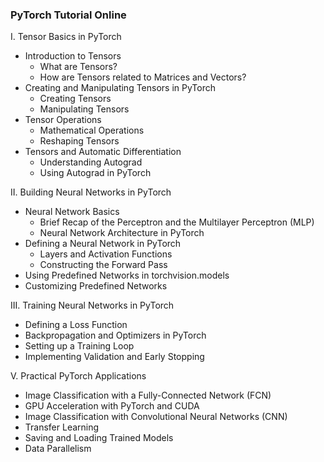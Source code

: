 ### PyTorch Tutorial Online

I. Tensor Basics in PyTorch

* Introduction to Tensors
    * What are Tensors?
    * How are Tensors related to Matrices and Vectors?
* Creating and Manipulating Tensors in PyTorch
    * Creating Tensors
    * Manipulating Tensors
* Tensor Operations
    * Mathematical Operations
    * Reshaping Tensors
* Tensors and Automatic Differentiation
    * Understanding Autograd
    * Using Autograd in PyTorch

II. Building Neural Networks in PyTorch

* Neural Network Basics
    * Brief Recap of the Perceptron and the Multilayer Perceptron (MLP)
    * Neural Network Architecture in PyTorch
* Defining a Neural Network in PyTorch
    * Layers and Activation Functions
    * Constructing the Forward Pass
* Using Predefined Networks in torchvision.models
* Customizing Predefined Networks

III. Training Neural Networks in PyTorch

* Defining a Loss Function
* Backpropagation and Optimizers in PyTorch
* Setting up a Training Loop
* Implementing Validation and Early Stopping

V. Practical PyTorch Applications

* Image Classification with a Fully-Connected Network (FCN)
* GPU Acceleration with PyTorch and CUDA 
* Image Classification with Convolutional Neural Networks (CNN)
* Transfer Learning
* Saving and Loading Trained Models
* Data Parallelism